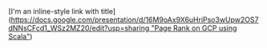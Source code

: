 [I'm an inline-style link with title]([https://docs.google.com/presentation/d/16M9oAx9X6uHriPso3wUpw2OS7dNNsCFcd1_WSz2MZ20/edit?usp=sharing "Page Rank on GCP using Scala"](https://docs.google.com/presentation/d/1HhdHm3xLnbvNCE73Rm7DjDtdfCpEoQOFnHsdnVOcSwo/edit?usp=sharing))
